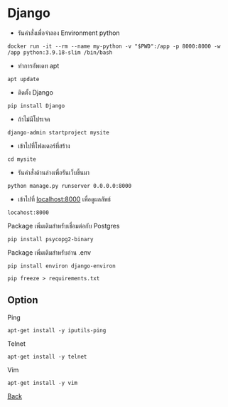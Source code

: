 # Django

- รันคำสั่งเพื่อจำลอง Environment python
```
docker run -it --rm --name my-python -v "$PWD":/app -p 8000:8000 -w /app python:3.9.18-slim /bin/bash
```

- ทำการอัพเดท apt
```
apt update
```

- ติดตั้ง Django
```
pip install Django
```

- ถ้าไม่มีโปรเจค
```
django-admin startproject mysite
```
- เข้าไปที่โฟลเดอร์ที่สร้าง
```
cd mysite
```
- รันคำสั่งด้านล่างเพื่อรันเว็บขึ้นมา
```
python manage.py runserver 0.0.0.0:8000
```
- เข้าไปที่ [localhost:8000](http://localhost:8000) เพื่อดูผลลัพธ์
```
locahost:8000
```

Package เพิ่มเติมสำหรับเชื่อมต่อกับ Postgres
```
pip install psycopg2-binary 
```

Package เพิ่มเติมสำหรับอ่าน .env
```
pip install environ django-environ
```

```
pip freeze > requirements.txt
```

## Option
Ping
```
apt-get install -y iputils-ping
```

Telnet
```
apt-get install -y telnet
```

Vim
```
apt-get install -y vim
```

[Back](/day2/README.md)